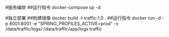 #服务编排
##运行指令
docker-compose up -d

#独立部署
##构建镜像
docker build -t traffic:1.0 .
##运行指令
docker run -d -p 8001:8001 -e "SPRING_PROFILES_ACTIVE=prod" -v /data/traffic/logs/:/data/traffic/app/logs  traffic
